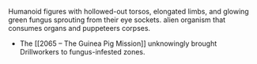 Humanoid figures with hollowed-out torsos, elongated limbs, and glowing green fungus sprouting from their eye sockets. alien organism that consumes organs and puppeteers corpses.
- The [[2065 – The Guinea Pig Mission]] unknowingly brought Drillworkers to fungus-infested zones.